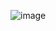 ![image](https://user-images.githubusercontent.com/36649115/52037349-9e171600-24e3-11e9-8e48-dababa7dd596.png)
